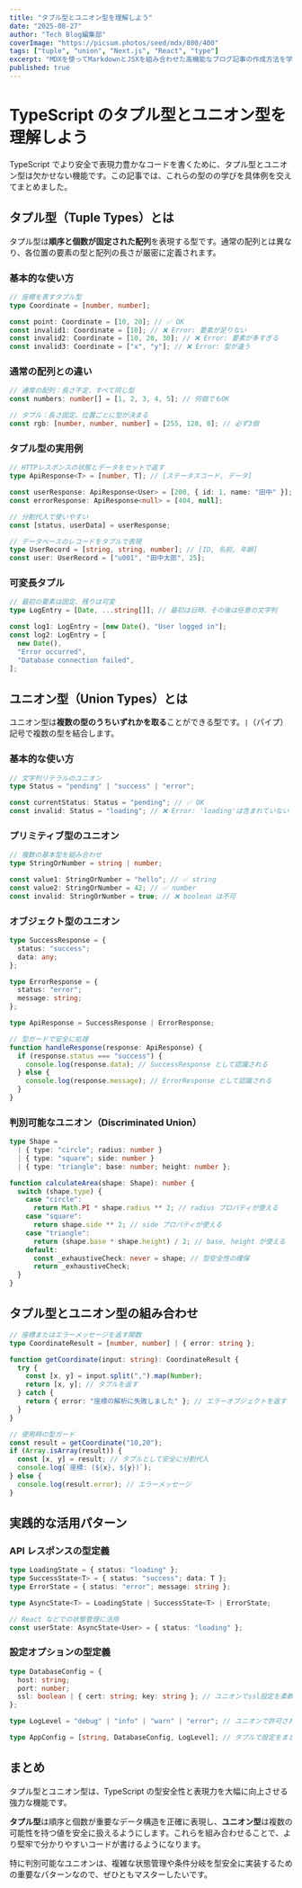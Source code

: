 ```yaml
---
title: "タプル型とユニオン型を理解しよう"
date: "2025-08-27"
author: "Tech Blog編集部"
coverImage: "https://picsum.photos/seed/mdx/800/400"
tags: ["tuple", "union", "Next.js", "React", "type"]
excerpt: "MDXを使ってMarkdownとJSXを組み合わせた高機能なブログ記事の作成方法を学びましょう。"
published: true
---
```


# TypeScript のタプル型とユニオン型を理解しよう

TypeScript でより安全で表現力豊かなコードを書くために、タプル型とユニオン型は欠かせない機能です。この記事では、これらの型のの学びを具体例を交えてまとめました。

## タプル型（Tuple Types）とは

タプル型は**順序と個数が固定された配列**を表現する型です。通常の配列とは異なり、各位置の要素の型と配列の長さが厳密に定義されます。

### 基本的な使い方

```typescript
// 座標を表すタプル型
type Coordinate = [number, number];

const point: Coordinate = [10, 20]; // ✅ OK
const invalid1: Coordinate = [10]; // ❌ Error: 要素が足りない
const invalid2: Coordinate = [10, 20, 30]; // ❌ Error: 要素が多すぎる
const invalid3: Coordinate = ["x", "y"]; // ❌ Error: 型が違う
```

### 通常の配列との違い

```typescript
// 通常の配列：長さ不定、すべて同じ型
const numbers: number[] = [1, 2, 3, 4, 5]; // 何個でもOK

// タプル：長さ固定、位置ごとに型が決まる
const rgb: [number, number, number] = [255, 128, 0]; // 必ず3個
```

### タプル型の実用例

```typescript
// HTTPレスポンスの状態とデータをセットで返す
type ApiResponse<T> = [number, T]; // [ステータスコード, データ]

const userResponse: ApiResponse<User> = [200, { id: 1, name: "田中" }];
const errorResponse: ApiResponse<null> = [404, null];

// 分割代入で使いやすい
const [status, userData] = userResponse;

// データベースのレコードをタプルで表現
type UserRecord = [string, string, number]; // [ID, 名前, 年齢]
const user: UserRecord = ["u001", "田中太郎", 25];
```

### 可変長タプル

```typescript
// 最初の要素は固定、残りは可変
type LogEntry = [Date, ...string[]]; // 最初は日時、その後は任意の文字列

const log1: LogEntry = [new Date(), "User logged in"];
const log2: LogEntry = [
  new Date(),
  "Error occurred",
  "Database connection failed",
];
```

## ユニオン型（Union Types）とは

ユニオン型は**複数の型のうちいずれかを取る**ことができる型です。`|`（パイプ）記号で複数の型を結合します。

### 基本的な使い方

```typescript
// 文字列リテラルのユニオン
type Status = "pending" | "success" | "error";

const currentStatus: Status = "pending"; // ✅ OK
const invalid: Status = "loading"; // ❌ Error: 'loading'は含まれていない
```

### プリミティブ型のユニオン

```typescript
// 複数の基本型を組み合わせ
type StringOrNumber = string | number;

const value1: StringOrNumber = "hello"; // ✅ string
const value2: StringOrNumber = 42; // ✅ number
const invalid: StringOrNumber = true; // ❌ boolean は不可
```

### オブジェクト型のユニオン

```typescript
type SuccessResponse = {
  status: "success";
  data: any;
};

type ErrorResponse = {
  status: "error";
  message: string;
};

type ApiResponse = SuccessResponse | ErrorResponse;

// 型ガードで安全に処理
function handleResponse(response: ApiResponse) {
  if (response.status === "success") {
    console.log(response.data); // SuccessResponse として認識される
  } else {
    console.log(response.message); // ErrorResponse として認識される
  }
}
```

### 判別可能なユニオン（Discriminated Union）

```typescript
type Shape =
  | { type: "circle"; radius: number }
  | { type: "square"; side: number }
  | { type: "triangle"; base: number; height: number };

function calculateArea(shape: Shape): number {
  switch (shape.type) {
    case "circle":
      return Math.PI * shape.radius ** 2; // radius プロパティが使える
    case "square":
      return shape.side ** 2; // side プロパティが使える
    case "triangle":
      return (shape.base * shape.height) / 2; // base, height が使える
    default:
      const _exhaustiveCheck: never = shape; // 型安全性の確保
      return _exhaustiveCheck;
  }
}
```

## タプル型とユニオン型の組み合わせ

```typescript
// 座標またはエラーメッセージを返す関数
type CoordinateResult = [number, number] | { error: string };

function getCoordinate(input: string): CoordinateResult {
  try {
    const [x, y] = input.split(",").map(Number);
    return [x, y]; // タプルを返す
  } catch {
    return { error: "座標の解析に失敗しました" }; // エラーオブジェクトを返す
  }
}

// 使用時の型ガード
const result = getCoordinate("10,20");
if (Array.isArray(result)) {
  const [x, y] = result; // タプルとして安全に分割代入
  console.log(`座標: (${x}, ${y})`);
} else {
  console.log(result.error); // エラーメッセージ
}
```

## 実践的な活用パターン

### API レスポンスの型定義

```typescript
type LoadingState = { status: "loading" };
type SuccessState<T> = { status: "success"; data: T };
type ErrorState = { status: "error"; message: string };

type AsyncState<T> = LoadingState | SuccessState<T> | ErrorState;

// React などでの状態管理に活用
const userState: AsyncState<User> = { status: "loading" };
```

### 設定オプションの型定義

```typescript
type DatabaseConfig = {
  host: string;
  port: number;
  ssl: boolean | { cert: string; key: string }; // ユニオンでssl設定を柔軟に
};

type LogLevel = "debug" | "info" | "warn" | "error"; // ユニオンで許可された値のみ

type AppConfig = [string, DatabaseConfig, LogLevel]; // タプルで設定をまとめて管理
```

## まとめ

タプル型とユニオン型は、TypeScript の型安全性と表現力を大幅に向上させる強力な機能です。

**タプル型**は順序と個数が重要なデータ構造を正確に表現し、**ユニオン型**は複数の可能性を持つ値を安全に扱えるようにします。これらを組み合わせることで、より堅牢で分かりやすいコードが書けるようになります。

特に判別可能なユニオンは、複雑な状態管理や条件分岐を型安全に実装するための重要なパターンなので、ぜひともマスターしたいです。
